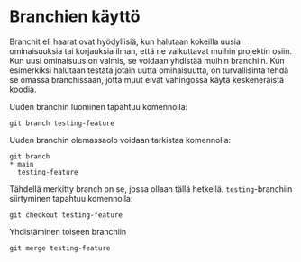 # Branchien käyttö

Branchit eli haarat ovat hyödyllisiä, kun halutaan kokeilla uusia ominaisuuksia tai korjauksia ilman, että ne vaikuttavat muihin projektin osiin. Kun uusi ominaisuus on valmis, se voidaan yhdistää muihin branchiin. Kun esimerkiksi halutaan testata jotain uutta ominaisuutta, on turvallisinta tehdä se omassa branchissaan, jotta muut eivät vahingossa käytä keskeneräistä koodia.

Uuden branchin luominen tapahtuu komennolla:
```shell
git branch testing-feature
```

Uuden branchin olemassaolo voidaan tarkistaa komennolla:
```shell
git branch
* main
  testing-feature
```

Tähdellä merkitty branch on se, jossa ollaan tällä hetkellä. `testing`-branchiin siirtyminen tapahtuu komennolla:
```shell  
git checkout testing-feature
```

Yhdistäminen toiseen branchiin
```shell
git merge testing-feature
```
```


